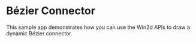 # Bézier Connector

This sample app demonstrates how you can use the Win2d APIs to draw a dynamic Bézier connector.

